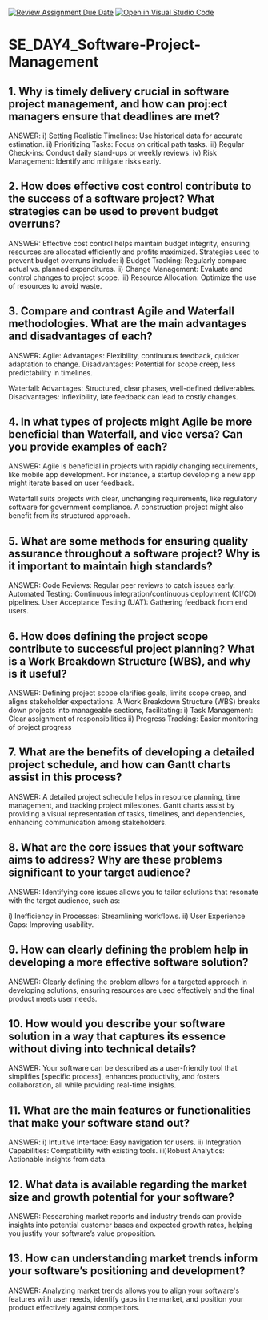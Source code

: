[![Review Assignment Due Date](https://classroom.github.com/assets/deadline-readme-button-22041afd0340ce965d47ae6ef1cefeee28c7c493a6346c4f15d667ab976d596c.svg)](https://classroom.github.com/a/9pw6JKcu)
[![Open in Visual Studio Code](https://classroom.github.com/assets/open-in-vscode-2e0aaae1b6195c2367325f4f02e2d04e9abb55f0b24a779b69b11b9e10269abc.svg)](https://classroom.github.com/online_ide?assignment_repo_id=16201178&assignment_repo_type=AssignmentRepo)
# SE_DAY4_Software-Project-Management
## 1. Why is timely delivery crucial in software project management, and how can proj:ect managers ensure that deadlines are met?
ANSWER: i) Setting Realistic Timelines: Use historical data for accurate estimation.
       ii) Prioritizing Tasks: Focus on critical path tasks.
      iii) Regular Check-ins: Conduct daily stand-ups or weekly reviews.
       iv) Risk Management: Identify and mitigate risks early.
       
## 2. How does effective cost control contribute to the success of a software project? What strategies can be used to prevent budget overruns?
ANSWER: Effective cost control helps maintain budget integrity, ensuring resources are allocated efficiently and profits maximized. Strategies used to prevent budget overruns include:
                  i) Budget Tracking: Regularly compare actual vs. planned expenditures.
                 ii) Change Management: Evaluate and control changes to project scope.
                iii) Resource Allocation: Optimize the use of resources to avoid waste.
## 3. Compare and contrast Agile and Waterfall methodologies. What are the main advantages and disadvantages of each?
ANSWER: Agile:
Advantages: Flexibility, continuous feedback, quicker adaptation to change.
Disadvantages: Potential for scope creep, less predictability in timelines.

Waterfall:
Advantages: Structured, clear phases, well-defined deliverables.
Disadvantages: Inflexibility, late feedback can lead to costly changes.

## 4. In what types of projects might Agile be more beneficial than Waterfall, and vice versa? Can you provide examples of each?
ANSWER: Agile is beneficial in projects with rapidly changing requirements, like mobile app development. For instance, a startup developing a new app might iterate based on user feedback.

  Waterfall suits projects with clear, unchanging requirements, like regulatory software for government compliance. A construction project might also benefit from its structured approach.   
## 5. What are some methods for ensuring quality assurance throughout a software project? Why is it important to maintain high standards?
ANSWER: Code Reviews: Regular peer reviews to catch issues early.
Automated Testing: Continuous integration/continuous deployment (CI/CD) pipelines.
User Acceptance Testing (UAT): Gathering feedback from end users.
## 6. How does defining the project scope contribute to successful project planning? What is a Work Breakdown Structure (WBS), and why is it useful?
ANSWER: Defining project scope clarifies goals, limits scope creep, and aligns stakeholder expectations. A Work Breakdown Structure (WBS) breaks down projects into manageable sections, facilitating:
            i) Task Management: Clear assignment of responsibilities
           ii) Progress Tracking: Easier monitoring of project progress
## 7. What are the benefits of developing a detailed project schedule, and how can Gantt charts assist in this process?
ANSWER: A detailed project schedule helps in resource planning, time management, and tracking project milestones. Gantt charts assist by providing a visual representation of tasks, timelines, and dependencies, enhancing communication among stakeholders.

## 8. What are the core issues that your software aims to address? Why are these problems significant to your target audience?
ANSWER: Identifying core issues allows you to tailor solutions that resonate with the target audience, such as:

   i) Inefficiency in Processes: Streamlining workflows.
  ii) User Experience Gaps: Improving usability.
  
## 9. How can clearly defining the problem help in developing a more effective software solution?
ANSWER: Clearly defining the problem allows for a targeted approach in developing solutions, ensuring resources are used effectively and the final product meets user needs.
## 10. How would you describe your software solution in a way that captures its essence without diving into technical details?
ANSWER: Your software can be described as a user-friendly tool that simplifies [specific process], enhances productivity, and fosters collaboration, all while providing real-time insights.
## 11. What are the main features or functionalities that make your software stand out?
ANSWER: i) Intuitive Interface: Easy navigation for users.
       ii) Integration Capabilities: Compatibility with existing tools.
      iii)Robust Analytics: Actionable insights from data.
      
## 12. What data is available regarding the market size and growth potential for your software?
ANSWER: Researching market reports and industry trends can provide insights into potential customer bases and expected growth rates, helping you justify your software’s value proposition.
## 13. How can understanding market trends inform your software’s positioning and development?
ANSWER: Analyzing market trends allows you to align your software's features with user needs, identify gaps in the market, and position your product effectively against competitors.
